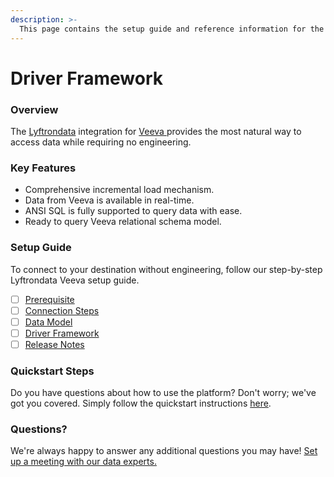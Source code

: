 ```yaml
---
description: >-
  This page contains the setup guide and reference information for the Veeva source connector.
---
```


# Driver Framework

### Overview

The [Lyftrondata](https://www.lyftrondata.com/) integration for [Veeva](https://www.lyftrondata.com/integration/veeva/)[ ](https://www.lyftrondata.com/integration/veeva/)provides the most natural way to access data while requiring no engineering.

### Key Features

* Comprehensive incremental load mechanism.
* Data from Veeva is available in real-time.&#x20;
* ANSI SQL is fully supported to query data with ease.
* Ready to query Veeva relational schema model.

### Setup Guide

To connect to your destination without engineering, follow our step-by-step Lyftrondata Veeva setup guide.

* [ ] [Prerequisite](../../sales-analytics/veeva/prerequisite.md)
* [ ] [Connection Steps](../../sales-analytics/veeva/connection-steps.md)
* [ ] [Data Model](../../sales-analytics/veeva/data-model/)
* [ ] [Driver Framework](../../sales-analytics/veeva/driver-framework/)
* [ ] [Release Notes](../../sales-analytics/veeva/release-notes.md)

### Quickstart Steps

Do you have questions about how to use the platform? Don't worry; we've got you covered. Simply follow the quickstart instructions [here](../../../quickstart-steps.md).

### Questions? <a href="#questions" id="questions"></a>

We're always happy to answer any additional questions you may have! [Set up a meeting with our data experts.](https://www.lyftrondata.com/book-a-meeting/)


